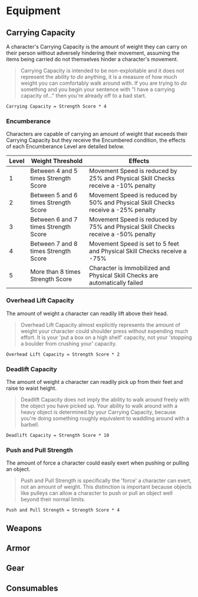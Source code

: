# Equipment

## Carrying Capacity

A character's Carrying Capacity is the amount of weight they can carry on their person without adversely hindering their movement, assuming the items being carried do not themselves hinder a character's movement.

> Carrying Capacity is intended to be non-exploitable and it does not represent the ability to *do* anything, it is a measure of how much weight you can comfortably walk around with.
> If you are trying to *do* something and you begin your sentence with "I have a carrying capacity of..." then you're already off to a bad start.

    Carrying Capacity = Strength Score * 4

### Encumberance

Characters are capable of carrying an amount of weight that exceeds their Carrying Capacity but they receive the Encumbered condition, the effects of each Encumberance Level are detailed below.

| Level | Weight Threshold | Effects |
| --- | --- | --- |
| 1 | Between 4 and 5 times Strength Score | Movement Speed is reduced by 25% and Physical Skill Checks receive a -10% penalty |
| 2 | Between 5 and 6 times Strength Score | Movement Speed is reduced by 50% and Physical Skill Checks receive a -25% penalty |
| 3 | Between 6 and 7 times Strength Score | Movement Speed is reduced by 75% and Physical Skill Checks receive a -50% penalty |
| 4 | Between 7 and 8 times Strength Score | Movement Speed is set to 5 feet and Physical Skill Checks receive a -75% |
| 5 | More than 8 times Strength Score | Character is Immobilized and Physical Skill Checks are automatically failed |

### Overhead Lift Capacity

The amount of weight a character can readily lift above their head.

> Overhead Lift Capacity almost explicitly represents the amount of weight your character could shoulder press without expending much effort.
> It is your 'put a box on a high shelf' capacity, not your 'stopping a boulder from crushing your' capacity.

    Overhead Lift Capacity = Strength Score * 2

### Deadlift Capacity

The amount of weight a character can readily pick up from their feet and raise to waist height.

> Deadlift Capacity does not imply the ability to walk around freely with the object you have picked up.
> Your ability to walk around with a heavy object is determined by your Carrying Capacity, because you're doing something roughly equivalent to waddling around with a barbell.

    Deadlift Capacity = Strength Score * 10

### Push and Pull Strength

The amount of force a character could easily exert when pushing or pulling an object.

> Push and Pull Strength is specifically the 'force' a character can exert, not an amount of weight.
> This distinction is important because objects like pulleys can allow a character to push or pull an object well beyond their normal limits.

    Push and Pull Strength = Strength Score * 4

## Weapons

## Armor

## Gear

## Consumables
